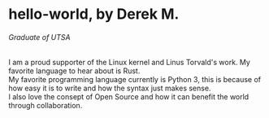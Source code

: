 # hello-world, by Derek M.
###### Graduate of UTSA
I am a proud supporter of the Linux kernel and Linus Torvald's work. My favorite language to hear about is Rust. <br />
My favorite programming language currently is Python 3, this is because of how easy it is to write and how the syntax just makes sense. <br />
I also love the consept of Open Source and how it can benefit the world through collaboration.
